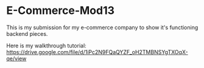 # E-Commerce-Mod13
This is my submission for my e-commerce company to show it's functioning backend pieces.

Here is my walkthrough tutorial: https://drive.google.com/file/d/1iPc2N9FQaQYZF_oH2TMBNSYgTXOqX-qe/view
